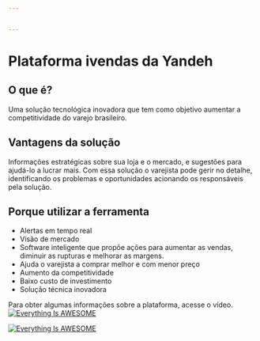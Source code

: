 ```yaml
---


---
```


<h1 id="plataforma-ivendas-da-yandeh">Plataforma ivendas da Yandeh</h1>
<h2 id="o-que-é">O que é?</h2>
<p>Uma solução tecnológica inovadora que tem como objetivo aumentar a competitividade do varejo brasileiro.</p>
<h2 id="vantagens-da-solução">Vantagens da solução</h2>
<p>
Informações estratégicas sobre sua loja e o mercado, e sugestões para ajudá-lo a lucrar mais. Com essa solução o varejista pode gerir no detalhe, identificando os problemas e oportunidades acionando os responsáveis pela solução.</p>
<h2 id="porque-utilizar-a-ferramenta">Porque utilizar a ferramenta</h2>
<ul>
<li>Alertas em tempo real</li>
<li>Visão de mercado</li>
<li>Software inteligente que propõe ações para aumentar as vendas, diminuir as rupturas e melhorar as margens.</li>
<li>Ajuda o varejista a comprar melhor e com menor preço</li>
<li>Aumento da competitividade</li>
<li>Baixo custo de investimento</li>
<li>Solução técnica inovadora</li>
</ul>
<p>Para obter algumas informações sobre a plataforma, acesse o vídeo.<br>
<a href="https://www.youtube.com/watch?v=0bBq_EpG8g0" title="
Everything Is AWESOME"><img src="https://i.imgur.com/O" alt="Everything Is AWESOME"></a></p>
<p><a href="I5Y2Ay.png)](https://www.youtube.com/watch?v=0bBq_EpG8g0" title= "Everything Is AWESOME"><img src="https://i.imgur.com/OI5Y2Ay.png" alt="Everything Is AWESOME"></a></p>

<!--stackedit_data:
eyJoaXN0b3J5IjpbLTE2NzA1MDk1MDNdfQ==
-->